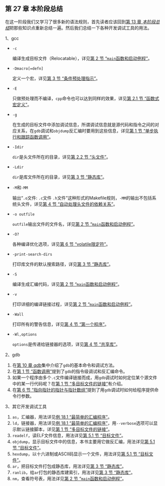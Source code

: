 ## 第 27 章 本阶段总结

在这一阶段我们又学习了很多新的语法规则，首先读者应该回到[第 13 章 *本阶段总结*](https://akaedu.github.io/book/ch13.html#summary1)把那些知识点重新总结一遍。然后我们总结一下各种开发调试工具的用法。

1、gcc

- `-c`

  编译生成目标文件（Relocatable），详见[第 2 节 “`main`函数和启动例程”](https://akaedu.github.io/book/ch19s02.html#asmc.main)。

- `-Dmacro[=defn]`

  定义一个宏，详见[第 3 节 “条件预处理指示”](https://akaedu.github.io/book/ch21s03.html#prep.cond)。

- `-E`

  只做预处理而不编译，`cpp`命令也可以达到同样的效果，详见[第 2.1 节 “函数式宏定义”](https://akaedu.github.io/book/ch21s02.html#prep.funcmacro)。

- `-g`

  在生成的目标文件中添加调试信息，所谓调试信息就是源代码和指令之间的对应关系，在`gdb`调试和`objdump`反汇编时要用到这些信息，详见[第 1 节 “单步执行和跟踪函数调用”](https://akaedu.github.io/book/ch10s01.html#gdb.step)。

- `-Idir`

  `dir`是头文件所在的目录，详见[第 2.2 节 “头文件”](https://akaedu.github.io/book/ch20s02.html#link.header)。

- `-Ldir`

  `dir`是库文件所在的目录，详见[第 3 节 “静态库”](https://akaedu.github.io/book/ch20s03.html#link.staticlib)。

- `-M`和`-MM`

  输出“`.o`文件: `.c`文件 `.h`文件”这种形式的Makefile规则，`-MM`的输出不包括系统头文件，详见[第 4 节 “自动处理头文件的依赖关系”](https://akaedu.github.io/book/ch22s04.html#make.header)。

- `-o outfile`

  `outfile`输出文件的文件名，详见[第 2 节 “`main`函数和启动例程”](https://akaedu.github.io/book/ch19s02.html#asmc.main)。

- `-O?`

  各种编译优化选项，详见[第 6 节 “volatile限定符”](https://akaedu.github.io/book/ch19s06.html#asmc.volatile)。

- `-print-search-dirs`

  打印库文件的默认搜索路径，详见[第 3 节 “静态库”](https://akaedu.github.io/book/ch20s03.html#link.staticlib)。

- `-S`

  编译生成汇编代码，详见[第 2 节 “`main`函数和启动例程”](https://akaedu.github.io/book/ch19s02.html#asmc.main)。

- `-v`

  打印详细的编译链接过程，详见[第 2 节 “`main`函数和启动例程”](https://akaedu.github.io/book/ch19s02.html#asmc.main)。

- `-Wall`

  打印所有的警告信息，详见[第 4 节 “第一个程序”](https://akaedu.github.io/book/intro.helloworld.html)。

- `-Wl,options`

  `options`是传递给链接器的选项，详见[第 4 节 “共享库”](https://akaedu.github.io/book/ch20s04.html#link.shared)。

2、gdb

1. 在[第 10 章 *gdb*](https://akaedu.github.io/book/ch10.html#gdb)集中介绍了`gdb`的基本命令和调试方法。
2. 在[第 1 节 “函数调用”](https://akaedu.github.io/book/ch19s01.html#asmc.funccall)提到了`gdb`的指令级调试和反汇编命令。
3. 如果一个程序由多个`.c`文件编译链接而成，用`gdb`调试时如何定位某个源文件中的某一行代码呢？在[第 1 节 “多目标文件的链接”](https://akaedu.github.io/book/ch20s01.html#link.basic)有介绍。
4. 在[第 6 节 “指向指针的指针与指针数组”](https://akaedu.github.io/book/ch23s06.html#pointer.parray)提到了用`gdb`调试时如何给程序提供命令行参数。

3、其它开发调试工具

1. `as`，汇编器，用法详见[例 18.1 “最简单的汇编程序”](https://akaedu.github.io/book/ch18s01.html#asm.simpleasm)。
2. `ld`，链接器，用法详见[例 18.1 “最简单的汇编程序”](https://akaedu.github.io/book/ch18s01.html#asm.simpleasm)，用`--verbose`选项可以显示默认链接脚本，详见[第 1 节 “多目标文件的链接”](https://akaedu.github.io/book/ch20s01.html#link.basic)。
3. `readelf`，读ELF文件信息，用法详见[第 5.1 节 “目标文件”](https://akaedu.github.io/book/ch18s05.html#asm.relocatable)。
4. `objdump`，显示目标文件中的信息，本书主要用它做反汇编，用法详见[第 5.1 节 “目标文件”](https://akaedu.github.io/book/ch18s05.html#asm.relocatable)。
5. `hexdump`，以十六进制或ASCII码显示一个文件，用法详见[第 5.1 节 “目标文件”](https://akaedu.github.io/book/ch18s05.html#asm.relocatable)。
6. `ar`，把目标文件打包成静态库，用法详见[第 3 节 “静态库”](https://akaedu.github.io/book/ch20s03.html#link.staticlib)。
7. `ranlib`，给`ar`打包的静态库建索引，用法详见[第 3 节 “静态库”](https://akaedu.github.io/book/ch20s03.html#link.staticlib)。
8. `nm`，查看符号表，用法详见[第 2 节 “`main`函数和启动例程”](https://akaedu.github.io/book/ch19s02.html#asmc.main)。